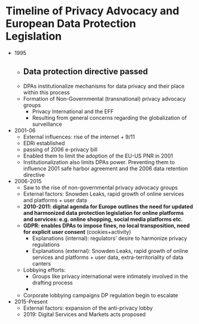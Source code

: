 # Timeline of Privacy Advocacy and European Data Protection Legislation
- 1995
	- Data protection directive passed
		-
	- DPAs institutionalize mechanisms for data privacy and their place within this process
	- Formation of Non-Governmental (transnational) privacy advocacy groups
		- Privacy International and the EFF
		- Resulting from general concerns regarding the globalization of surveillance
- 2001-06
	- External influences: rise of the internet + 9/11
	- EDRi established
	- passing of 2006 e-privacy bill
	- Enabled them to limit the adoption of the EU-US  PNR in 2001
	- Institutionalization also limits DPAs power. Preventing them to influence 2001 safe harbor agreement and the 2006 data retention directive
- 2006-2015
	- Saw to the rise of non-governmental privacy advocacy groups
	- External factors: Snowden Leaks, rapid growth of online services and platforms + user data
	- **2010-2011: digital agenda for Europe outlines the need for updated and harmonized data protection legislation for online platforms and services: e.g. online shopping, social media platforms etc.**
	- **GDPR: enables DPAs to impose fines, no local transposition, need for explicit user consent** (cookies+activity)
		- Explanations (internal): regulators' desire to harmonize privacy regulations
		- Explanations (external): Snowden Leaks, rapid growth of online services and platforms + user data, extra-territoriality of data canters
	- Lobbying efforts:
		- Groups like privacy international were intimately involved in the drafting process
		-
	- Corporate lobbying campaigns DP regulation begin to escalate
- 2015-Present
	- External factors: expansion of the anti-privacy lobby
	- 2019: Digital Services and Markets acts proposed